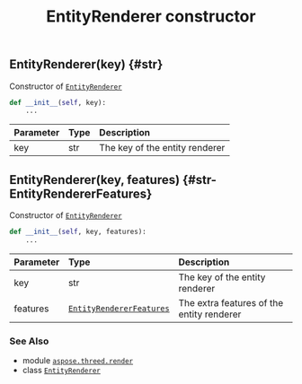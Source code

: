 ﻿---
title: EntityRenderer constructor
second_title: Aspose.3D for Python via .NET API References
description: 
type: docs
weight: 10
url: /python-net/aspose.threed.render/entityrenderer/__init__/
is_root: false
---

## EntityRenderer(key) {#str}

Constructor of [`EntityRenderer`](/3d/python-net/aspose.threed.render/entityrenderer)



```python
def __init__(self, key):
    ...
```


| Parameter | Type | Description |
| :- | :- | :- |
| key | str | The key of the entity renderer |


## EntityRenderer(key, features) {#str-EntityRendererFeatures}

Constructor of [`EntityRenderer`](/3d/python-net/aspose.threed.render/entityrenderer)



```python
def __init__(self, key, features):
    ...
```


| Parameter | Type | Description |
| :- | :- | :- |
| key | str | The key of the entity renderer |
| features | [`EntityRendererFeatures`](/3d/python-net/aspose.threed.render/entityrendererfeatures) | The extra features of the entity renderer |



### See Also
* module [`aspose.threed.render`](../../)
* class [`EntityRenderer`](/3d/python-net/aspose.threed.render/entityrenderer)
